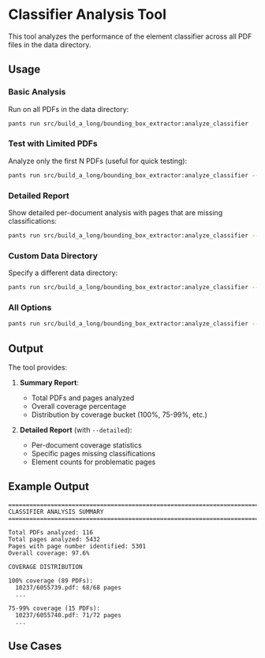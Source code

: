 # Classifier Analysis Tool

This tool analyzes the performance of the element classifier across all PDF files in the data directory.

## Usage

### Basic Analysis

Run on all PDFs in the data directory:

```bash
pants run src/build_a_long/bounding_box_extractor:analyze_classifier
```

### Test with Limited PDFs

Analyze only the first N PDFs (useful for quick testing):

```bash
pants run src/build_a_long/bounding_box_extractor:analyze_classifier -- --max-pdfs 10
```

### Detailed Report

Show detailed per-document analysis with pages that are missing classifications:

```bash
pants run src/build_a_long/bounding_box_extractor:analyze_classifier -- --detailed
```

### Custom Data Directory

Specify a different data directory:

```bash
pants run src/build_a_long/bounding_box_extractor:analyze_classifier -- --data-dir /path/to/pdfs
```

### All Options

```bash
pants run src/build_a_long/bounding_box_extractor:analyze_classifier -- --help
```

## Output

The tool provides:

1. **Summary Report**:
   - Total PDFs and pages analyzed
   - Overall coverage percentage
   - Distribution by coverage bucket (100%, 75-99%, etc.)

2. **Detailed Report** (with `--detailed`):
   - Per-document coverage statistics
   - Specific pages missing classifications
   - Element counts for problematic pages

## Example Output

```text
================================================================================
CLASSIFIER ANALYSIS SUMMARY
================================================================================

Total PDFs analyzed: 116
Total pages analyzed: 5432
Pages with page number identified: 5301
Overall coverage: 97.6%

COVERAGE DISTRIBUTION

100% coverage (89 PDFs):
  10237/6055739.pdf: 68/68 pages
  ...

75-99% coverage (15 PDFs):
  10237/6055740.pdf: 71/72 pages
  ...
```

## Use Cases

